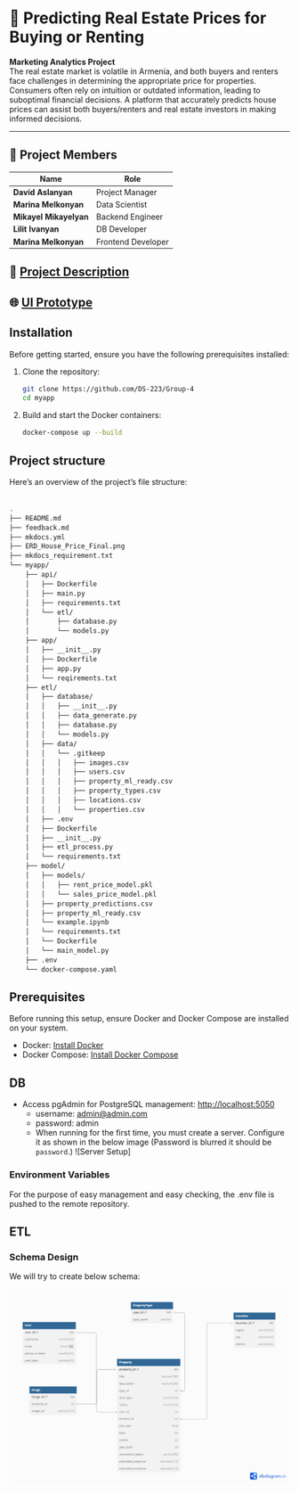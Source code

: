 # 🏡 Predicting Real Estate Prices for Buying or Renting

**Marketing Analytics Project**  
The real estate market is volatile in Armenia, and both buyers and renters face challenges in determining the appropriate price for properties. Consumers often rely on intuition or outdated information, leading to suboptimal financial decisions. A platform that accurately predicts house prices can assist both buyers/renters and real estate investors in making informed decisions.

---

## 👥 Project Members

| Name                | Role                 |
|---------------------|----------------------|
| **David Aslanyan**  | Project Manager      |
| **Marina Melkonyan**| Data Scientist       |
| **Mikayel Mikayelyan** | Backend Engineer  |
| **Lilit Ivanyan**   | DB Developer         |
| **Marina Melkonyan**| Frontend Developer   |


## 📄 [Project Description](https://docs.google.com/document/d/11OJNRnnq2lZdgOXWndGn-yDkSRa1fx1uDCb__ijpR5E/edit?tab=t.0)
## 🌐 [UI Prototype](https://www.figma.com/design/uahdQREnaz8OS5VTAKfniV/House-price-Prediction?node-id=0-1&p=f&t=aJBnhiUe9R1Lv2zr-0)


## Installation


Before getting started, ensure you have the following prerequisites installed:

1. Clone the repository:
   ```bash
   git clone https://github.com/DS-223/Group-4
   cd myapp
   ```

2. Build and start the Docker containers:
   ```bash
   docker-compose up --build
   ```


## Project structure



Here’s an overview of the project’s file structure:
```bash

.
├── README.md
├── feedback.md
├── mkdocs.yml
├── ERD_House_Price_Final.png
├── mkdocs_requirement.txt
└── myapp/
    ├── api/
    │   ├── Dockerfile
    │   ├── main.py
    │   ├── requirements.txt
    │   └── etl/
    │       ├── database.py
    │       └── models.py
    ├── app/
    │   ├── __init__.py
    │   ├── Dockerfile
    │   ├── app.py
    │   └── reqirements.txt
    ├── etl/
    │   ├── database/
    │   │   ├── __init__.py
    │   │   ├── data_generate.py
    │   │   ├── database.py
    │   │   └── models.py
    │   ├── data/
    │   │   └── .gitkeep
    │   │   │   ├── images.csv
    │   │   │   ├── users.csv
    │   │   │   ├── property_ml_ready.csv
    │   │   │   ├── property_types.csv
    │   │   │   ├── locations.csv
    │   │   │   └── properties.csv
    │   ├── .env
    │   ├── Dockerfile
    │   ├── __init__.py
    │   ├── etl_process.py
    │   └── requirements.txt
    ├── model/
    │   ├── models/
    │   │   ├── rent_price_model.pkl
    │   │   └── sales_price_model.pkl
    │   ├── property_predictions.csv
    │   ├── property_ml_ready.csv
    │   └── example.ipynb
    │   └── requirements.txt
    │   └── Dockerfile
    │   └── main_model.py 
    ├── .env
    └── docker-compose.yaml

```

## Prerequisites

Before running this setup, ensure Docker and Docker Compose are installed on your system.


- Docker: [Install Docker](https://docs.docker.com/get-docker/)
- Docker Compose: [Install Docker Compose](https://docs.docker.com/compose/install/)


## DB

- Access pgAdmin for PostgreSQL management: [http://localhost:5050](http://localhost:5050)
    - username: admin@admin.com 
    - password: admin
    - When running for the first time, you must create a server. Configure it as shown in the below image (Password is blurred it should be `password`.)
    ![Server Setup]

### Environment Variables

For the purpose of easy management and easy checking, the .env file is pushed to the remote repository.

## ETL 

### Schema Design

We will try to create below schema:

![Star Schema](./ERD_House_Price_Final.png)